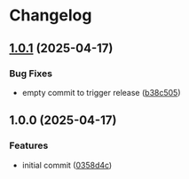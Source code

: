 # Changelog

## [1.0.1](https://github.com/scriptcoded/cc-smooth-steer/compare/v1.0.0...v1.0.1) (2025-04-17)


### Bug Fixes

* empty commit to trigger release ([b38c505](https://github.com/scriptcoded/cc-smooth-steer/commit/b38c50567ad8d438dbbbc7b135f64369cc94c099))

## 1.0.0 (2025-04-17)


### Features

* initial commit ([0358d4c](https://github.com/scriptcoded/cc-smooth-steer/commit/0358d4cb0515d8c40996697e0e8fdf020a8007ef))
